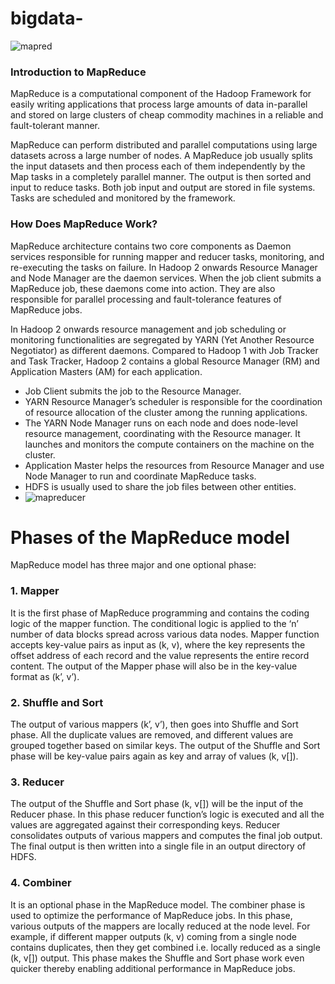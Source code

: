 # bigdata-
![mapred](https://user-images.githubusercontent.com/84274712/140618883-73d4dd2b-1751-4de5-bc19-eeb9126e54ce.PNG)

### Introduction to MapReduce
MapReduce is a computational component of the Hadoop Framework for easily writing applications that process large amounts of data in-parallel and stored on large clusters of cheap commodity machines in a reliable and fault-tolerant manner. 

MapReduce can perform distributed and parallel computations using large datasets across a large number of nodes. A MapReduce job usually splits the input datasets and then process each of them independently by the Map tasks in a completely parallel manner. The output is then sorted and input to reduce tasks. Both job input and output are stored in file systems. Tasks are scheduled and monitored by the framework.

### How Does MapReduce Work?
MapReduce architecture contains two core components as Daemon services responsible for running mapper and reducer tasks, monitoring, and re-executing the tasks on failure. In Hadoop 2 onwards Resource Manager and Node Manager are the daemon services. When the job client submits a MapReduce job, these daemons come into action. They are also responsible for parallel processing and fault-tolerance features of MapReduce jobs.

In Hadoop 2 onwards resource management and job scheduling or monitoring functionalities are segregated by YARN (Yet Another Resource Negotiator) as different daemons. Compared to Hadoop 1 with Job Tracker and Task Tracker, Hadoop 2 contains a global Resource Manager (RM) and Application Masters (AM) for each application.

- Job Client submits the job to the Resource Manager.
- YARN Resource Manager’s scheduler is responsible for the coordination of resource allocation of the cluster among the running applications.
- The YARN Node Manager runs on each node and does node-level resource management, coordinating with the Resource manager. It launches and monitors the compute containers on the machine on the cluster.
- Application Master helps the resources from Resource Manager and use Node Manager to run and coordinate MapReduce tasks.
- HDFS is usually used to share the job files between other entities.
- ![mapreducer](https://user-images.githubusercontent.com/84274712/140618998-93b398c8-4c8e-4bd7-b398-97412a6bb879.PNG)
# Phases of the MapReduce model
MapReduce model has three major and one optional phase:

### 1. Mapper
It is the first phase of MapReduce programming and contains the coding logic of the mapper function.
The conditional logic is applied to the ‘n’ number of data blocks spread across various data nodes.
Mapper function accepts key-value pairs as input as (k, v), where the key represents the offset address of each record and the value represents the entire record content.
The output of the Mapper phase will also be in the key-value format as (k’, v’).
### 2. Shuffle and Sort
The output of various mappers (k’, v’), then goes into Shuffle and Sort phase.
All the duplicate values are removed, and different values are grouped together based on similar keys.
The output of the Shuffle and Sort phase will be key-value pairs again as key and array of values (k, v[]).
### 3. Reducer
The output of the Shuffle and Sort phase (k, v[]) will be the input of the Reducer phase.
In this phase reducer function’s logic is executed and all the values are aggregated against their corresponding keys.
Reducer consolidates outputs of various mappers and computes the final job output.
The final output is then written into a single file in an output directory of HDFS.
### 4. Combiner
It is an optional phase in the MapReduce model.
The combiner phase is used to optimize the performance of MapReduce jobs.
In this phase, various outputs of the mappers are locally reduced at the node level.
For example, if different mapper outputs (k, v) coming from a single node contains duplicates, then they get combined i.e. locally reduced as a single (k, v[]) output.
This phase makes the Shuffle and Sort phase work even quicker thereby enabling additional performance in MapReduce jobs.
